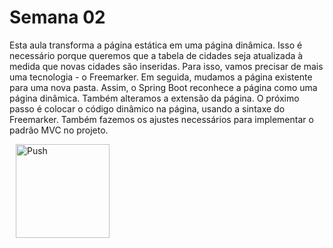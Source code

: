 # Semana 02

Esta aula transforma a página estática em uma página dinâmica. Isso é necessário porque queremos que a tabela de cidades seja atualizada à medida que novas cidades são inseridas. Para isso, vamos precisar de mais uma tecnologia - o Freemarker. Em seguida, mudamos a página existente para uma nova pasta. Assim, o Spring Boot reconhece a página como uma página dinâmica. Também alteramos a extensão da página. O próximo passo é colocar o código dinâmico na página, usando a sintaxe do Freemarker. Também fazemos os ajustes necessários para implementar o padrão MVC no projeto.

<a href="https://gitpod.io/#prebuild/https://github.com/jvjungles/esp-java-XXIV/tree/esp-java-XXIV-semana02-10-projeto-dinamico/" style="padding: 10px;">
    <img src="https://gitpod.io/button/open-in-gitpod.svg" width="150" alt="Push" align="center">
</a>
